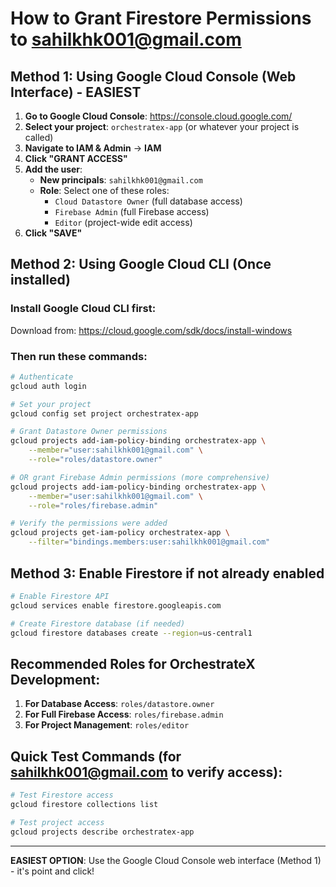 # How to Grant Firestore Permissions to sahilkhk001@gmail.com

## Method 1: Using Google Cloud Console (Web Interface) - EASIEST

1. **Go to Google Cloud Console**: https://console.cloud.google.com/
2. **Select your project**: `orchestratex-app` (or whatever your project is called)
3. **Navigate to IAM & Admin** → **IAM**
4. **Click "GRANT ACCESS"**
5. **Add the user**:
   - **New principals**: `sahilkhk001@gmail.com`
   - **Role**: Select one of these roles:
     - `Cloud Datastore Owner` (full database access)
     - `Firebase Admin` (full Firebase access)
     - `Editor` (project-wide edit access)
6. **Click "SAVE"**

## Method 2: Using Google Cloud CLI (Once installed)

### Install Google Cloud CLI first:
Download from: https://cloud.google.com/sdk/docs/install-windows

### Then run these commands:

```bash
# Authenticate
gcloud auth login

# Set your project
gcloud config set project orchestratex-app

# Grant Datastore Owner permissions
gcloud projects add-iam-policy-binding orchestratex-app \
    --member="user:sahilkhk001@gmail.com" \
    --role="roles/datastore.owner"

# OR grant Firebase Admin permissions (more comprehensive)
gcloud projects add-iam-policy-binding orchestratex-app \
    --member="user:sahilkhk001@gmail.com" \
    --role="roles/firebase.admin"

# Verify the permissions were added
gcloud projects get-iam-policy orchestratex-app \
    --filter="bindings.members:user:sahilkhk001@gmail.com"
```

## Method 3: Enable Firestore if not already enabled

```bash
# Enable Firestore API
gcloud services enable firestore.googleapis.com

# Create Firestore database (if needed)
gcloud firestore databases create --region=us-central1
```

## Recommended Roles for OrchestrateX Development:

1. **For Database Access**: `roles/datastore.owner`
2. **For Full Firebase Access**: `roles/firebase.admin` 
3. **For Project Management**: `roles/editor`

## Quick Test Commands (for sahilkhk001@gmail.com to verify access):

```bash
# Test Firestore access
gcloud firestore collections list

# Test project access
gcloud projects describe orchestratex-app
```

---

**EASIEST OPTION**: Use the Google Cloud Console web interface (Method 1) - it's point and click!